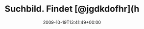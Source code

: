 ---
retweeted: false
source: <a href="http://twitter.com" rel="nofollow">Twitter Web Client</a>
entities:
  hashtags:
  - text: bueroalltag
    indices:
    - '53'
    - '65'
  symbols: []
  user_mentions:
  - name: Mike Besser
    screen_name: JgdKdoFhr
    indices:
    - '17'
    - '27'
    id_str: '34632827'
    id: '34632827'
  urls: []
display_text_range:
- '0'
- '65'
favorite_count: '0'
id_str: '4991083580'
truncated: false
retweet_count: '0'
id: '4991083580'
created_at: Mon Oct 19 13:41:49 +0000 2009
favorited: false
full_text: 'Suchbild. Findet [@jgdkdofhr](https://twitter.com/jgdkdofhr) http://twitpic.com/m4f9z
  #bueroalltag'
lang: de
tags:
- bueroalltag
- pesos:twitter
date: '2009-10-19T13:41:49+00:00'
src: https://twitter.com/bascht/status/4991083580
original_url: https://twitter.com/bascht/status/4991083580
type: twitter_tweet
text: 'Suchbild. Findet [@jgdkdofhr](https://twitter.com/jgdkdofhr) http://twitpic.com/m4f9z
  #bueroalltag'
title: Suchbild. Findet [@jgdkdofhr](h

---
